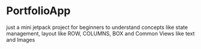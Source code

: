 # PortfolioApp
just a mini jetpack project for beginners to understand concepts like state management, layout like ROW, COLUMNS, BOX and Common Views like text and Images
